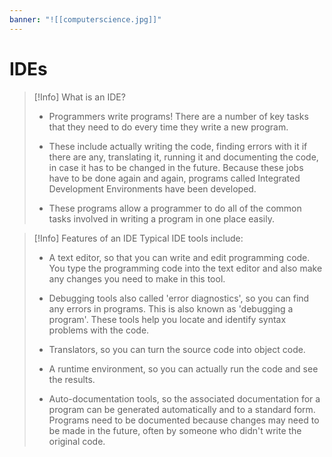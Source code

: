 ```yaml
---
banner: "![[computerscience.jpg]]"
---
```

# IDEs 

> [!Info] What is an IDE?
> - Programmers write programs! There are a number of key tasks that they need to do every time they write a new program. 
> 
> - These include actually writing the code, finding errors with it if there are any, translating it, running it and documenting the code, in case it has to be changed in the future. Because these jobs have to be done again and again, programs called Integrated Development Environments have been developed. 
> - These programs allow a programmer to do all of the common tasks involved in writing a program in one place easily.

> [!Info] Features of an IDE
> Typical IDE tools include:
>  -   A text editor, so that you can write and edit programming code. You type the programming code into the text editor and also make any changes you need to make in this tool.
>
>  - Debugging tools also called 'error diagnostics', so you can find any errors in programs. This is also known as 'debugging a program'. These tools help you locate and identify syntax problems with the code.
>  - Translators, so you can turn the source code into object code.
>  - A runtime environment, so you can actually run the code and see the results.
>  - Auto-documentation tools, so the associated documentation for a program can be generated automatically and to a standard form. Programs need to be documented because changes may need to be made in the future, often by someone who didn't write the original code.

